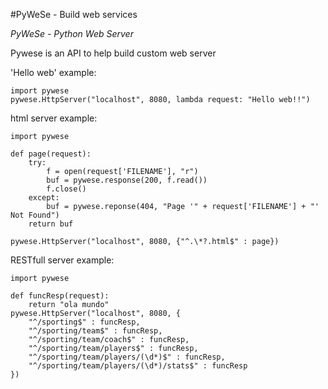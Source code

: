 #PyWeSe - Build web services

*PyWeSe - Python Web Server*

Pywese is an API to help build custom web server  

'Hello web' example:
	
	import pywese
	pywese.HttpServer("localhost", 8080, lambda request: "Hello web!!")


html server example:
	
	import pywese

	def page(request):
		try:
    		f = open(request['FILENAME'], "r")
			buf = pywese.response(200, f.read())
			f.close()
		except:
			buf = pywese.reponse(404, "Page '" + request['FILENAME'] + "' Not Found")
		return buf

	pywese.HttpServer("localhost", 8080, {"^.\*?.html$" : page})


RESTfull server example:

	import pywese

	def funcResp(request):
		return "ola mundo"
	pywese.HttpServer("localhost", 8080, {
		"^/sporting$" : funcResp,
		"^/sporting/team$" : funcResp,
		"^/sporting/team/coach$" : funcResp,
		"^/sporting/team/players$" : funcResp,
		"^/sporting/team/players/(\d*)$" : funcResp,
		"^/sporting/team/players/(\d*)/stats$" : funcResp
	})